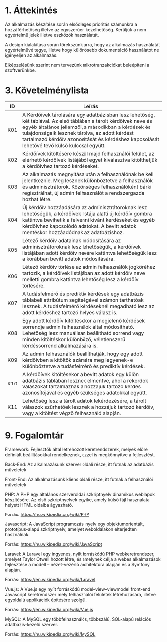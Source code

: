 1\. Áttekintés
==============

Az alkalmazás készítése során elsődleges prioritás számunkra a hozzáférhetőség illetve az egyszerűen kezelhetőség. Kerüljük a nem egyértelmű jelek illetve eszközök használatát.

A design kialakítása során törekszünk arra, hogy az alkalmazás használatát egyértelművé tegye, illetve hogy különösebb dokumentáció használatot ne igényeljen az alkalmazás.

Elképzelésünk szerint nem tervezünk mikrotranzakciókat beleépíteni a szoftverünkbe.


3\. Követelménylista
====================
| ID | Leírás |
|----| ------ |
|K01| A Kérdőívek tárolására egy adatbázisban lesz lehetőség, két táblával. Az első táblában a tárolt kérdőívek neve és egyéb általános jellemzői, a másodikban a kérdések és tulajdonságaik lesznek tárolva, az adott kérdést tartalmazó kérdőív azonosítását és kérdéshez kapcsolását lehetővé tevő külső kulccsal együtt.|
|K02| Kérdőívek kitöltésére készül majd felhasználói felület, az elérhető kérdőívek listájából egyet kiválasztva kitölthetjük a kérdőívhez tartozó kérdéseket.|
|K03| Az alkalmazás megnyitása után a felhasználónak be kell jelentkeznie. Meg lesznek különböztetve a felhasználók és adminisztrátorok. Közönséges felhasználóként bárki regisztrálhat, új admin felhasználót a rendszergazda hozhat létre.|
|K04| Új kérdőív hozzáadására az adminisztrátoroknak lesz lehetőségük, a kérdőívek listája alatti új kérdőív gombra kattintva bevihetik a felvenni kívánt kérdéseket és egyéb kérdőívhez kapcsolódó adatokat. A bevitt adatok mentéskor hozzáadódnak az adatbázishoz.|
|K05| Létező kérdőív adatainak módosítására az adminisztrátoroknak lesz lehetőségük, a kérdőívek listájában adott kérdőív nevére kattintva lehetőségük lesz a korábban bevitt adatok módosítására.|
|K06| Létező kérdőív törlése az admin felhasználók jogköréhez tartozik, a kérdőívek listájában az adott kérdőív neve melletti gombra kattintva lehetőség lesz a kérdőív törlésére.|
|K07| A tudásfelmérő és prediktív kérdések egy adatbázis táblabeli attribútum segítségével számon tarthatóak lesznek. A tudásfelmérő kérdéseknél megadható lesz az adott kérdéshez tartozó helyes válasz is.|
|K08| Egy adott kérdőív kitöltésekor a megjelenő kérdések sorrendje admin felhasználók által módosítható. Lehetőség lesz manuálisan beállítható sorrend vagy minden kitöltéskor különböző, véletlenszerű kérdéssorrend alkalmazására is.|
|K09| Az admin felhasználók beállíthatják, hogy egy adott kérdőívben a kitöltők számára meg legyenek-e különböztetve a tudásfelmérő és prediktív kérdések.|
|K10| A kérdőívek kitöltésekor a bevitt adatok egy külön adatbázis táblában lesznek elmentve, ahol a rekordok válaszokat tartalmaznak a hozzájuk tartozó kérdés azonosítójával és egyéb szükséges adatokkal együtt.|
|K11| Lehetőség lesz a tárolt adatok lekérdezésére, a tárolt válaszok szűrhetőek lesznek a hozzájuk tartozó kérdőív, vagy a kitöltést végző felhasználó alapján.|


9\. Fogalomtár
==============

Framework: Fejlesztők által létrehozott keretrendszerek, melyek előre definiált beállításokkal rendelkeznek, ezzel is megkönnyítve a fejlesztést.

Back-End: Az alkalmazásunk szerver oldali része, itt futnak az adatbázis műveletek

Front-End: Az alkalmazásunk kliens oldali része, itt futnak a felhasználói műveletek

PHP: A PHP egy általános szerveroldali szkriptnyelv dinamikus weblapok készítésére. Az első szkriptnyelvek egyike, amely külső fájl használata helyett HTML oldalba ágyazható. 

Forrás: https://hu.wikipedia.org/wiki/PHP

Javascript: A JavaScript programozási nyelv egy objektumorientált, prototípus-alapú szkriptnyelv, amelyet weboldalakon elterjedten használnak.

Forrás: https://hu.wikipedia.org/wiki/JavaScript

Laravel: A Laravel egy ingyenes, nyílt forráskódú PHP webkeretrendszer, amelyet Taylor Otwell hozott létre, és amelynek célja a webes alkalmazások fejlesztése a modell – nézet-vezérlő architektúra alapján és a Symfony alapján.

Forrás: https://en.wikipedia.org/wiki/Laravel

Vue.js: A Vue.js egy nyílt forráskódú model–view–viewmodel front-end Javascript keretrendszer mely felhasználói felületek létrehozására, illetve egyoldalú applikációk építésére szolgál. 

Forrás: https://en.wikipedia.org/wiki/Vue.js

MySQL: A MySQL egy többfelhasználós, többszálú, SQL-alapú relációs adatbázis-kezelő szerver.

Forrás: https://hu.wikipedia.org/wiki/MySQL